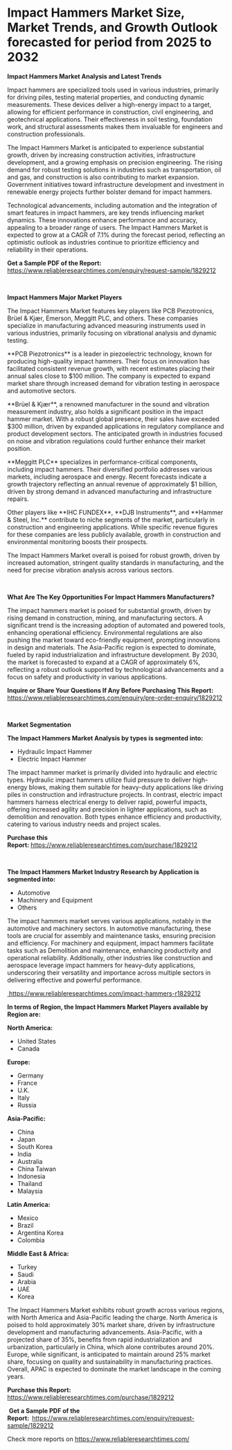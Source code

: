 <p><h1>Impact Hammers Market Size, Market Trends, and Growth Outlook forecasted for period from 2025 to 2032</h1></p><p><strong>Impact Hammers Market Analysis and Latest Trends</strong></p>
<p><p>Impact hammers are specialized tools used in various industries, primarily for driving piles, testing material properties, and conducting dynamic measurements. These devices deliver a high-energy impact to a target, allowing for efficient performance in construction, civil engineering, and geotechnical applications. Their effectiveness in soil testing, foundation work, and structural assessments makes them invaluable for engineers and construction professionals.</p><p>The Impact Hammers Market is anticipated to experience substantial growth, driven by increasing construction activities, infrastructure development, and a growing emphasis on precision engineering. The rising demand for robust testing solutions in industries such as transportation, oil and gas, and construction is also contributing to market expansion. Government initiatives toward infrastructure development and investment in renewable energy projects further bolster demand for impact hammers.</p><p>Technological advancements, including automation and the integration of smart features in impact hammers, are key trends influencing market dynamics. These innovations enhance performance and accuracy, appealing to a broader range of users. The Impact Hammers Market is expected to grow at a CAGR of 7.1% during the forecast period, reflecting an optimistic outlook as industries continue to prioritize efficiency and reliability in their operations.</p></p>
<p><strong>Get a Sample PDF of the Report:&nbsp;</strong> <a href="https://www.reliableresearchtimes.com/enquiry/request-sample/1829212?utm_campaign=3187&utm_medium=2&utm_source=Github&utm_content=ia&utm_term=10042025&utm_id=impact-hammers">https://www.reliableresearchtimes.com/enquiry/request-sample/1829212</a></p>
<p>&nbsp;</p>
<p><strong>Impact Hammers Major Market Players</strong></p>
<p><p>The Impact Hammers Market features key players like PCB Piezotronics, Brüel & Kjær, Emerson, Meggitt PLC, and others. These companies specialize in manufacturing advanced measuring instruments used in various industries, primarily focusing on vibrational analysis and dynamic testing.</p><p>**PCB Piezotronics** is a leader in piezoelectric technology, known for producing high-quality impact hammers. Their focus on innovation has facilitated consistent revenue growth, with recent estimates placing their annual sales close to $100 million. The company is expected to expand market share through increased demand for vibration testing in aerospace and automotive sectors.</p><p>**Brüel & Kjær**, a renowned manufacturer in the sound and vibration measurement industry, also holds a significant position in the impact hammer market. With a robust global presence, their sales have exceeded $300 million, driven by expanded applications in regulatory compliance and product development sectors. The anticipated growth in industries focused on noise and vibration regulations could further enhance their market position.</p><p>**Meggitt PLC** specializes in performance-critical components, including impact hammers. Their diversified portfolio addresses various markets, including aerospace and energy. Recent forecasts indicate a growth trajectory reflecting an annual revenue of approximately $1 billion, driven by strong demand in advanced manufacturing and infrastructure repairs.</p><p>Other players like **IHC FUNDEX**, **DJB Instruments**, and **Hammer & Steel, Inc.** contribute to niche segments of the market, particularly in construction and engineering applications. While specific revenue figures for these companies are less publicly available, growth in construction and environmental monitoring boosts their prospects.</p><p>The Impact Hammers Market overall is poised for robust growth, driven by increased automation, stringent quality standards in manufacturing, and the need for precise vibration analysis across various sectors.</p></p>
<p>&nbsp;</p>
<p><strong>What Are The Key Opportunities For Impact Hammers Manufacturers?</strong></p>
<p><p>The impact hammers market is poised for substantial growth, driven by rising demand in construction, mining, and manufacturing sectors. A significant trend is the increasing adoption of automated and powered tools, enhancing operational efficiency. Environmental regulations are also pushing the market toward eco-friendly equipment, prompting innovations in design and materials. The Asia-Pacific region is expected to dominate, fueled by rapid industrialization and infrastructure development. By 2030, the market is forecasted to expand at a CAGR of approximately 6%, reflecting a robust outlook supported by technological advancements and a focus on safety and productivity in various applications.</p></p>
<p><strong>Inquire or Share Your Questions If Any Before Purchasing This Report:</strong> <a href="https://www.reliableresearchtimes.com/enquiry/pre-order-enquiry/1829212?utm_campaign=3187&utm_medium=2&utm_source=Github&utm_content=ia&utm_term=10042025&utm_id=impact-hammers">https://www.reliableresearchtimes.com/enquiry/pre-order-enquiry/1829212</a></p>
<p>&nbsp;</p>
<p><strong>Market Segmentation</strong></p>
<p><strong>The Impact Hammers Market Analysis by types is segmented into:</strong></p>
<p><ul><li>Hydraulic Impact Hammer</li><li>Electric Impact Hammer</li></ul></p>
<p><p>The impact hammer market is primarily divided into hydraulic and electric types. Hydraulic impact hammers utilize fluid pressure to deliver high-energy blows, making them suitable for heavy-duty applications like driving piles in construction and infrastructure projects. In contrast, electric impact hammers harness electrical energy to deliver rapid, powerful impacts, offering increased agility and precision in lighter applications, such as demolition and renovation. Both types enhance efficiency and productivity, catering to various industry needs and project scales.</p></p>
<p><strong>Purchase this Report:&nbsp;</strong><a href="https://www.reliableresearchtimes.com/purchase/1829212?utm_campaign=3187&utm_medium=2&utm_source=Github&utm_content=ia&utm_term=10042025&utm_id=impact-hammers">https://www.reliableresearchtimes.com/purchase/1829212</a></p>
<p>&nbsp;</p>
<p><strong>The Impact Hammers Market Industry Research by Application is segmented into:</strong></p>
<p><ul><li>Automotive</li><li>Machinery and Equipment</li><li>Others</li></ul></p>
<p><p>The impact hammers market serves various applications, notably in the automotive and machinery sectors. In automotive manufacturing, these tools are crucial for assembly and maintenance tasks, ensuring precision and efficiency. For machinery and equipment, impact hammers facilitate tasks such as Demolition and maintenance, enhancing productivity and operational reliability. Additionally, other industries like construction and aerospace leverage impact hammers for heavy-duty applications, underscoring their versatility and importance across multiple sectors in delivering effective and powerful performance.</p></p>
<p><a href="https://www.reliableresearchtimes.com/impact-hammers-r1829212?utm_campaign=3187&utm_medium=2&utm_source=Github&utm_content=ia&utm_term=10042025&utm_id=impact-hammers">&nbsp;https://www.reliableresearchtimes.com/impact-hammers-r1829212</a></p>
<p><strong>In terms of Region, the Impact Hammers Market Players available by Region are:</strong></p>
<p>
    <p> <strong> North America: </strong>
        <ul>
            <li>United States</li>
            <li>Canada</li>
        </ul>
        </p> 
    <p> <strong> Europe: </strong>
        <ul>
            <li>Germany</li>
            <li>France</li>
            <li>U.K.</li>
            <li>Italy</li>
            <li>Russia</li>
        </ul>
        </p> 
    <p> <strong> Asia-Pacific: </strong>
        <ul>
            <li>China</li>
            <li>Japan</li>
            <li>South Korea</li>
            <li>India</li>
            <li>Australia</li>
            <li>China Taiwan</li>
            <li>Indonesia</li>
            <li>Thailand</li>
            <li>Malaysia</li>
        </ul>
        </p> 
    <p> <strong> Latin America: </strong>
        <ul>
            <li>Mexico</li>
            <li>Brazil</li>
            <li>Argentina Korea</li>
            <li>Colombia</li>
        </ul>
        </p> 
    <p> <strong> Middle East & Africa: </strong>
        <ul>
            <li>Turkey</li>
            <li>Saudi</li>
            <li>Arabia</li>
            <li>UAE</li>
            <li>Korea</li>
        </ul>
    </p>
    </p>
<p><p>The Impact Hammers Market exhibits robust growth across various regions, with North America and Asia-Pacific leading the charge. North America is poised to hold approximately 30% market share, driven by infrastructure development and manufacturing advancements. Asia-Pacific, with a projected share of 35%, benefits from rapid industrialization and urbanization, particularly in China, which alone contributes around 20%. Europe, while significant, is anticipated to maintain around 25% market share, focusing on quality and sustainability in manufacturing practices. Overall, APAC is expected to dominate the market landscape in the coming years.</p></p>
<p><strong>Purchase this Report: </strong><a href="https://www.reliableresearchtimes.com/purchase/1829212?utm_campaign=3187&utm_medium=2&utm_source=Github&utm_content=ia&utm_term=10042025&utm_id=impact-hammers">https://www.reliableresearchtimes.com/purchase/1829212</a></p>
<p>&nbsp;<strong>Get a Sample PDF of the Report:&nbsp;&nbsp;</strong><a href="https://www.reliableresearchtimes.com/enquiry/request-sample/1829212?utm_campaign=3187&utm_medium=2&utm_source=Github&utm_content=ia&utm_term=10042025&utm_id=impact-hammers">https://www.reliableresearchtimes.com/enquiry/request-sample/1829212</a></p>
<p><strong></strong></p>
<p>Check more reports on <a href="https://www.reliableresearchtimes.com/?utm_campaign=3187&utm_medium=2&utm_source=Github&utm_content=ia&utm_term=10042025&utm_id=impact-hammers">https://www.reliableresearchtimes.com/</a></p>